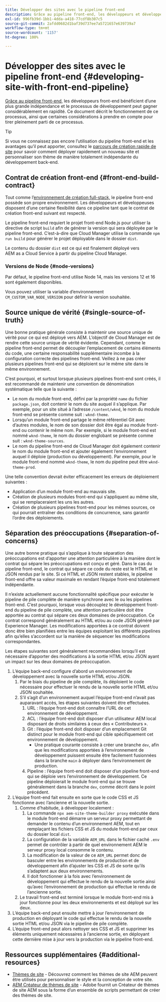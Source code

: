 ```yaml
---
title: Développer des sites avec le pipeline front-end
description: Grâce au pipeline front-end, les développeurs et développeuses front-end bénéficient d’une plus grande indépendance et le processus de développement peut gagner considérablement en rapidité. Ce document décrit certains éléments particuliers du processus de création front-end qui doivent être pris en compte.
exl-id: 996fb39d-1bb1-4dda-a418-77cdf8b307c5
source-git-commit: 2afdd0682d1baf39d737ee7a5721657e639739a7
workflow-type: tm+mt
source-wordcount: '1157'
ht-degree: 100%

---
```



# Développer des sites avec le pipeline front-end {#developing-site-with-front-end-pipeline}

[Grâce au pipeline front-end,](/help/implementing/cloud-manager/configuring-pipelines/introduction-ci-cd-pipelines.md#front-end) les développeurs front-end bénéficient d’une plus grande indépendance et le processus de développement peut gagner considérablement en rapidité. Ce document décrit le fonctionnement de ce processus, ainsi que certaines considérations à prendre en compte pour tirer pleinement parti de ce processus.

>[!TIP]
>
>Si vous ne connaissez pas encore l’utilisation du pipeline front-end et les avantages qu’il peut apporter, consultez le [parcours de création rapide de site](/help/journey-sites/quick-site/overview.md) pour savoir comment déployer rapidement un nouveau site et personnaliser son thème de manière totalement indépendante du développement back-end.

## Contrat de création front-end {#front-end-build-contract}

Tout comme l’[environnement de création full-stack,](/help/implementing/cloud-manager/getting-access-to-aem-in-cloud/build-environment-details.md) le pipeline front-end possède son propre environnement. Les développeurs et développeuses disposent d’une certaine flexibilité dans ce pipeline tant que le contrat de création front-end suivant est respecté.

Le pipeline front-end requiert le projet front-end Node.js pour utiliser la directive de script `build` afin de générer la version qui sera déployée par le pipeline front-end. C’est-à-dire que Cloud Manager utilise la commande `npm run build` pour générer le projet déployable dans le dossier `dist`.

Le contenu du dossier `dist` est ce qui est finalement déployé vers AEM as a Cloud Service à partir du pipeline Cloud Manager.

### Versions de Node {#node-versions}

Par défaut, le pipeline front-end utilise Node 14, mais les versions 12 et 16 sont également disponibles.

Vous pouvez utiliser la variable d’environnement `CM_CUSTOM_VAR_NODE_VERSION` pour définir la version souhaitée.

## Source unique de vérité {#single-source-of-truth}

Une bonne pratique générale consiste à maintenir une source unique de vérité pour ce qui est déployé vers AEM. L’objectif de Cloud Manager est de rendre cette source unique de vérité évidente. Cependant, comme le pipeline front-end permet de découpler l’emplacement de certains éléments du code, une certaine responsabilité supplémentaire incombe à la configuration correcte des pipelines front-end. Veillez à ne pas créer plusieurs pipelines front-end qui se déploient sur le même site dans le même environnement.

C’est pourquoi, et surtout lorsque plusieurs pipelines front-end sont créés, il est recommandé de maintenir une convention de dénomination systématique telle que la suivante :

* Le nom du module front-end, défini par la propriété `name` du fichier `package.json`, doit contenir le nom du site auquel il s’applique. Par exemple, pour un site situé à l’adresse `/content/wknd`, le nom du module front-end se présente comme suit : `wknd-theme`.
* Lorsqu’un module front-end partage le même référentiel Git avec d’autres modules, le nom de son dossier doit être égal au module front-end ou contenir le même nom. Par exemple, si le module front-end est nommé `wknd-theme`, le nom du dossier englobant se présente comme suit : `wknd-theme-sources`.
* Le nom du pipeline front-end de Cloud Manager doit également contenir le nom du module front-end et ajouter également l’environnement auquel il déploie (production ou développement). Par exemple, pour le module front-end nommé `wknd-theme`, le nom du pipeline peut être `wknd-theme-prod`.

Une telle convention devrait éviter efficacement les erreurs de déploiement suivantes :

* Application d’un module front-end au mauvais site.
* Création de plusieurs modules front-end qui s’appliquent au même site, qui se remplaceraient les uns les autres.
* Création de plusieurs pipelines front-end pour les mêmes sources, ce qui pourrait entraîner des conditions de concurrence, sans garantir l’ordre des déploiements.

## Séparation des préoccupations {#separation-of-concerns}

Une autre bonne pratique qui s’applique à toute séparation des préoccupations est d’apporter une attention particulière à la manière dont le contrat qui sépare les préoccupations est conçu et géré. Dans le cas du pipeline front-end, le contrat qui sépare ce code du reste est le HTML et le JSON rendus par le site. Si ce HTML et JSON restent stables, le pipeline front-end offre sa valeur maximale en rendant l’équipe front-end totalement indépendante.

Il n’existe actuellement aucune fonctionnalité spécifique pour exécuter le pipeline de pile complète de manière synchrone avec le ou les pipelines front-end. C’est pourquoi, lorsque vous découplez le développement front-end du pipeline de pile complète, une attention particulière doit être apportée au contrat qui sépare ces deux domaines de préoccupation. Ce contrat correspond généralement au HTML et/ou au code JSON généré par Experience Manager. Les modifications apportées à ce contrat doivent donc être bien planifiées entre les équipes exploitant les différents pipelines afin qu’elles s’accordent sur la manière de séquencer les modifications correspondantes.

Les étapes suivantes sont généralement recommandées lorsqu’il est nécessaire d’apporter des modifications à la sortie HTML et/ou JSON ayant un impact sur les deux domaines de préoccupation.

1. L’équipe back-end configure d’abord un environnement de développement avec la nouvelle sortie HTML et/ou JSON.
   1. Par le biais du pipeline de pile complète, ils déploient le code nécessaire pour effectuer le rendu de la nouvelle sortie HTML et/ou JSON souhaitée.
   1. S’il s’agit d’un environnement auquel l’équipe front-end n’avait pas auparavant accès, les étapes suivantes doivent être effectuées.
      1. URL : l’équipe front-end doit connaître l’URL de cet environnement de développement.
      1. ACL : l’équipe front-end doit disposer d’un utilisateur AEM local disposant de droits similaires à ceux des « Contributeurs ».
      1. Git : l’équipe front-end doit disposer d’un emplacement Git distinct pour le module front-end qui cible spécifiquement cet environnement de développement.
         * Une pratique courante consiste à créer une branche `dev`, afin que les modifications apportées à l’environnement de développement puissent ensuite être facilement fusionnées dans la branche `main` à déployer dans l’environnement de production.
      1. Pipeline : l’équipe front-end doit disposer d’un pipeline front-end qui se déploie vers l’environnement de développement. Ce pipeline déploierait le module front-end qui se trouve généralement dans la branche `dev`, comme décrit dans le point précédent.
1. L’équipe front-end fait ensuite en sorte que le code CSS et JS fonctionne avec l’ancienne et la nouvelle sortie.
   1. Comme d’habitude, à développer localement :
      1. La commande `npx aem-site-theme-builder proxy` exécutée dans le module front-end démarre un serveur proxy permettant de demander le contenu d’un environnement AEM, tout en remplaçant les fichiers CSS et JS du module front-end par ceux du dossier local `dist`.
      1. La configuration de la variable `AEM_URL` dans le fichier caché `.env` permet de contrôler à partir de quel environnement AEM le serveur proxy local consomme le contenu.
      1. La modification de la valeur de ce `AEM_URL` permet donc de basculer entre les environnements de production et de développement afin d’ajuster les CSS et JS de sorte qu’ils s’adaptent aux deux environnements.
      1. Il doit fonctionner à la fois avec l’environnement de développement qui effectue le rendu de la nouvelle sortie ainsi qu’avec l’environnement de production qui effectue le rendu de l’ancienne sortie.
   1. Le travail front-end est terminé lorsque le module front-end mis à jour fonctionne pour les deux environnements et est déployé sur les deux.
1. L’équipe back-end peut ensuite mettre à jour l’environnement de production en déployant le code qui effectue le rendu de la nouvelle sortie HTML et/ou JSON via le pipeline de pile complète.
1. L’équipe front-end peut alors nettoyer ses CSS et JS et supprimer les éléments uniquement nécessaires à l’ancienne sortie, en déployant cette dernière mise à jour vers la production via le pipeline front-end.

## Ressources supplémentaires {#additional-resources}

* [Thèmes de site](/help/sites-cloud/administering/site-creation/site-themes.md) - Découvrez comment les thèmes de site AEM peuvent être utilisés pour personnaliser le style et la conception de votre site.
* [AEM Créateur de thèmes de site](https://github.com/adobe/aem-site-theme-builder) - Adobe fournit un Créateur de thèmes de site AEM sous la forme d’un ensemble de scripts permettant de créer des thèmes de site.
